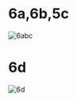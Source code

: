 # 6a,6b,5c
![6abc](https://github.com/shimaafathi123/ITI_OS_intake44/assets/93112282/ddc8a7bd-cdea-4ed7-aafd-57c64220586f)

# 6d
![6d](https://github.com/shimaafathi123/ITI_OS_intake44/assets/93112282/ff52d33b-3993-4180-acb6-0ac058c3bece)
